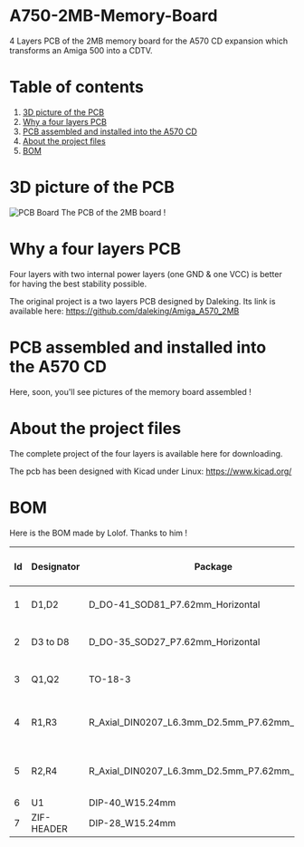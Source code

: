 # A750-2MB-Memory-Board
4 Layers PCB of the 2MB memory board for the A570 CD expansion which transforms an Amiga 500 into a CDTV.

# Table of contents
1. [3D picture of the PCB](#3D-View)
2. [Why a four layers PCB](#Why)
3. [PCB assembled and installed into the A570 CD](#Pictures)
4. [About the project files](#About-the-project-files)
6. [BOM](#BOM)


# 3D picture of the PCB <a name="3D-View"></a>

![PCB Board](https://user-images.githubusercontent.com/80821708/143296017-c496af39-76a1-4e35-8a8e-abc80ebff179.png)
The PCB of the 2MB board !

# Why a four layers PCB <a name="Why"></a>
Four layers with two internal power layers (one GND & one VCC) is better for having the best stability possible.

The original project is a two layers PCB designed by Daleking. Its link is available here:
https://github.com/daleking/Amiga_A570_2MB

# PCB assembled and installed into the A570 CD <a name="Pictures"></a>
Here, soon, you'll see pictures of the memory board assembled !

# About the project files <a name="About-the-project-files"></a>

The complete project of the four layers is available here for downloading.

The pcb has been designed with Kicad under Linux: https://www.kicad.org/

# BOM <a name="BOM"></a>
Here is the BOM made by Lolof. Thanks to him !

|Id	|Designator	|Package	|Quantity	|Designation	|Reichelt part number	|Link  |
|---|---|---|---|---|---|---|
|1	|D1,D2      |	D_DO-41_SOD81_P7.62mm_Horizontal	|2	|UF10-005	|UF 4003	|https://www.reichelt.de/de/fr/diode-de-redressement-ultrarapide-do41-200-v-1-a-uf-4003-p42034.html |
|2	|D3 to D8   |	D_DO-35_SOD27_P7.62mm_Horizontal	|6	|1N4150	|1N 4148	|https://www.reichelt.de/de/fr/diode-de-commutation-100-v-150-ma-do-35-1n-4148-p1730.html |
|3	|Q1,Q2	    |TO-18-3	|2	|2N2222A	|2N 2222A	|https://www.reichelt.de/de/fr/transistor-npn-to-18-40-v-0-8-a-0-5-w-2n-2222a-p1968.html |
|4	|R1,R3	    |R_Axial_DIN0207_L6.3mm_D2.5mm_P7.62mm_Horizontal	|2	|1K	METALL |1,00K	|https://www.reichelt.de/de/fr/r-sistance-film-m-tallique-de-1-00-kohms-metall-1-00k-p11403.html?r=1 |
|5	|R2,R4	    |R_Axial_DIN0207_L6.3mm_D2.5mm_P7.62mm_Horizontal	|2	|3K3	METALL |3,30K	|https://www.reichelt.de/de/fr/r-sistance-film-m-tallique-de-3-30-kohms-metall-3-30k-p11693.html?&trstct=pos_0&nbc=1 |
|6	|U1 |DIP-40_W15.24mm	|1	|ZIF HEADER| |  |
|7	|ZIF-HEADER	|DIP-28_W15.24mm	|1	|ZIF|	|  |
